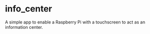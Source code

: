 # info_center
A simple app to enable a Raspberry Pi with a touchscreen to act as an information center.

